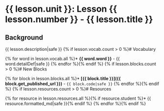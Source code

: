 # {{ lesson.unit }}: Lesson {{ lesson.number }} - {{ lesson.title }}

## Background

{{ lesson.description|safe }}
{% if lesson.vocab.count > 0 %}# Vocabulary

{% for word in lesson.vocab.all %}* **{{ word.word }}** - {{ word.detailDef|safe }}
{% endfor %}{% endif %}
{% if lesson.blocks.count > 0 %}# New Blocks

{% for block in lesson.blocks.all %}*  **[{{ block.title }}]({{ block.get_published_url }})** - `{{ block.code|safe }}`
{% endfor %}{% endif %}
{% if lesson.resources.count > 0 %}# Resources

{% for resource in lesson.resources.all %}{% if resource.student %}* {{ resource.formatted_md|safe }}{% endif %}
{% endfor %}{% endif %}